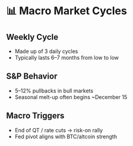 # 📊 Macro Market Cycles

## Weekly Cycle
- Made up of 3 daily cycles
- Typically lasts 6–7 months from low to low

## S&P Behavior
- 5–12% pullbacks in bull markets
- Seasonal melt-up often begins ~December 15

## Macro Triggers
- End of QT / rate cuts → risk-on rally
- Fed pivot aligns with BTC/altcoin strength